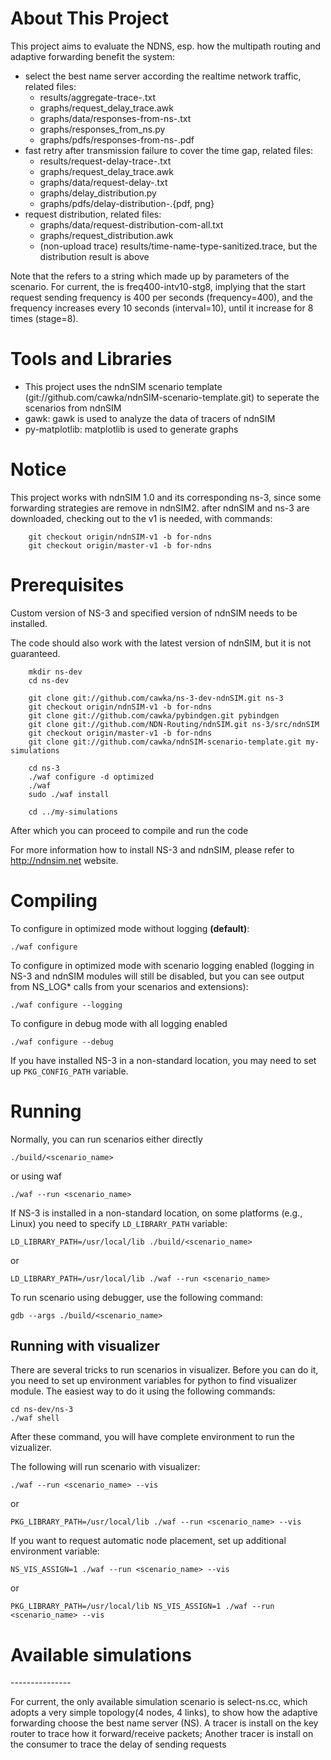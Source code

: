 About This Project
==================
This project aims to evaluate the NDNS, esp. how the multipath routing and adaptive forwarding
benefit the system:
- select the best name server according the realtime network traffic, related files:
  - results/aggregate-trace-<SUFFIX>.txt
  - graphs/request_delay_trace.awk
  - graphs/data/responses-from-ns-<SUFFIX>.txt
  - graphs/responses_from_ns.py
  - graphs/pdfs/responses-from-ns-<SUFFIX>.pdf
- fast retry after transmission failure to cover the time gap, related files:
  - results/request-delay-trace-<SUFFIX>.txt
  - graphs/request_delay_trace.awk
  - graphs/data/request-delay-<SUFFIX>.txt
  - graphs/delay_distribution.py
  - graphs/pdfs/delay-distribution-<SUFFIX>.{pdf, png}
- request distribution, related files:
  - graphs/data/request-distribution-com-all.txt
  - graphs/request_distribution.awk
  - (non-upload trace) results/time-name-type-sanitized.trace, but the distribution result is above

Note that the <SUFFIX> refers to a string which made up by parameters of the scenario.
For current, the <SUFFIX> is freq400-intv10-stg8, implying that the start request sending frequency is 400 per seconds (frequency=400),
and the frequency increases every 10 seconds (interval=10), until it increase for 8 times (stage=8).

Tools and Libraries
===================
- This project uses the ndnSIM scenario  template (git://github.com/cawka/ndnSIM-scenario-template.git) to seperate the scenarios from ndnSIM
- gawk: gawk is used to analyze the data of tracers of ndnSIM
- py-matplotlib: matplotlib is used to generate graphs

Notice
======
This project works with ndnSIM 1.0 and its corresponding ns-3, since some forwarding strategies are remove in ndnSIM2.
after ndnSIM and ns-3 are downloaded, checking out to the v1 is needed, with commands:
```shell
    git checkout origin/ndnSIM-v1 -b for-ndns
    git checkout origin/master-v1 -b for-ndns
```

Prerequisites
=============

Custom version of NS-3 and specified version of ndnSIM needs to be installed.

The code should also work with the latest version of ndnSIM, but it is not guaranteed.
```shell
    mkdir ns-dev
    cd ns-dev

    git clone git://github.com/cawka/ns-3-dev-ndnSIM.git ns-3
    git checkout origin/ndnSIM-v1 -b for-ndns
    git clone git://github.com/cawka/pybindgen.git pybindgen
    git clone git://github.com/NDN-Routing/ndnSIM.git ns-3/src/ndnSIM
    git checkout origin/master-v1 -b for-ndns
    git clone git://github.com/cawka/ndnSIM-scenario-template.git my-simulations

    cd ns-3
    ./waf configure -d optimized
    ./waf
    sudo ./waf install

    cd ../my-simulations
```
After which you can proceed to compile and run the code

For more information how to install NS-3 and ndnSIM, please refer to http://ndnsim.net website.

Compiling
=========

To configure in optimized mode without logging **(default)**:

    ./waf configure

To configure in optimized mode with scenario logging enabled (logging in NS-3 and ndnSIM modules will still be disabled,
but you can see output from NS_LOG* calls from your scenarios and extensions):

    ./waf configure --logging

To configure in debug mode with all logging enabled

    ./waf configure --debug

If you have installed NS-3 in a non-standard location, you may need to set up ``PKG_CONFIG_PATH`` variable.

Running
=======

Normally, you can run scenarios either directly

    ./build/<scenario_name>

or using waf

    ./waf --run <scenario_name>

If NS-3 is installed in a non-standard location, on some platforms (e.g., Linux) you need to specify ``LD_LIBRARY_PATH`` variable:

    LD_LIBRARY_PATH=/usr/local/lib ./build/<scenario_name>

or

    LD_LIBRARY_PATH=/usr/local/lib ./waf --run <scenario_name>

To run scenario using debugger, use the following command:

    gdb --args ./build/<scenario_name>


Running with visualizer
-----------------------

There are several tricks to run scenarios in visualizer.  Before you can do it, you need to set up environment variables for python to find visualizer module.  The easiest way to do it using the following commands:

    cd ns-dev/ns-3
    ./waf shell

After these command, you will have complete environment to run the vizualizer.

The following will run scenario with visualizer:

    ./waf --run <scenario_name> --vis

or

    PKG_LIBRARY_PATH=/usr/local/lib ./waf --run <scenario_name> --vis

If you want to request automatic node placement, set up additional environment variable:

    NS_VIS_ASSIGN=1 ./waf --run <scenario_name> --vis

or

    PKG_LIBRARY_PATH=/usr/local/lib NS_VIS_ASSIGN=1 ./waf --run <scenario_name> --vis

Available simulations
=====================

<Scenario Name>
---------------

For current, the only available simulation scenario is select-ns.cc, which adopts a very simple topology(4 nodes, 4 links),
to show how the adaptive forwarding choose the best name server (NS).
A tracer is install on the key router to trace how it forward/receive packets;
Another tracer is install on the consumer to trace the delay of sending requests
